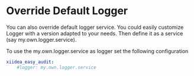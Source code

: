 Override Default Logger
========================

You can also override default logger service. You could easily customize Logger with a version adapted to your needs. Then define it as a service (say my.own.logger.service).

To use the my.own.logger.service as logger set the following configuration


``` yaml
xiidea_easy_audit:
    #logger: my.own.logger.service

```
